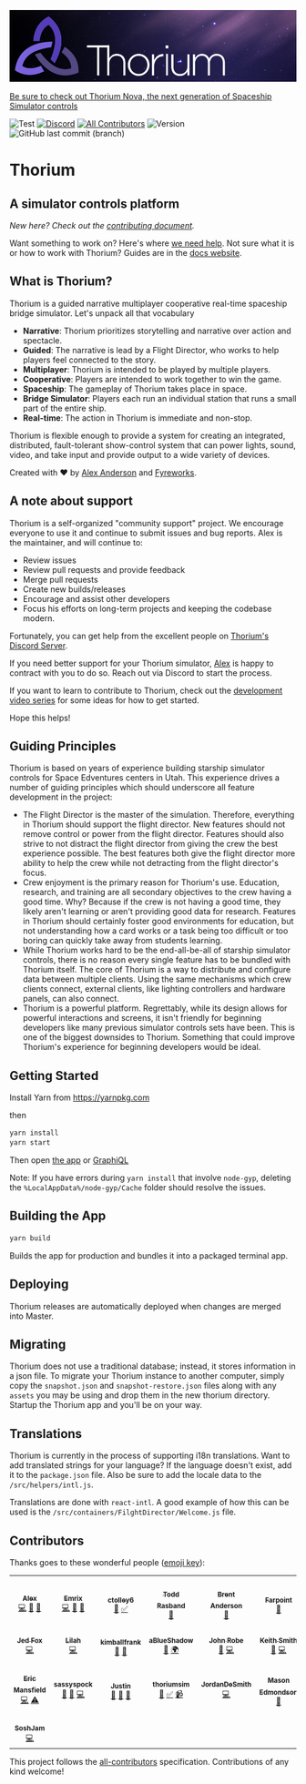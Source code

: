 ![Thorium](github-banner.png)

[Be sure to check out Thorium Nova, the next generation of Spaceship Simulator controls](https://nova.thoriumsim.com)

![Test](https://github.com/Thorium-Sim/thorium/workflows/Test/badge.svg?branch=main)
[![Discord](https://img.shields.io/discord/390968011605147648.svg)](https://discord.gg/UvxTQZz)
[![All Contributors](https://img.shields.io/badge/all_contributors-20-orange.svg?style=flat-square)](#contributors)
![Version](https://img.shields.io/github/package-json/v/thorium-sim/thorium)
![GitHub last commit (branch)](https://img.shields.io/github/last-commit/thorium-sim/thorium/develop)

# Thorium

## A simulator controls platform

_New here? Check out the [contributing document](CONTRIBUTING.md)._

Want something to work on? Here's where
[we need help](https://github.com/Thorium-Sim/thorium/labels/help%20wanted). Not
sure what it is or how to work with Thorium? Guides are in the
[docs website](https://classic.thoriumsim.com/docs/overview.html).

## What is Thorium?

Thorium is a guided narrative multiplayer cooperative real-time spaceship bridge
simulator. Let's unpack all that vocabulary

- **Narrative**: Thorium prioritizes storytelling and narrative over action and
  spectacle.
- **Guided**: The narrative is lead by a Flight Director, who works to help
  players feel connected to the story.
- **Multiplayer**: Thorium is intended to be played by multiple players.
- **Cooperative**: Players are intended to work together to win the game.
- **Spaceship**: The gameplay of Thorium takes place in space.
- **Bridge Simulator**: Players each run an individual station that runs a small
  part of the entire ship.
- **Real-time**: The action in Thorium is immediate and non-stop.

Thorium is flexible enough to provide a system for creating an integrated,
distributed, fault-tolerant show-control system that can power lights, sound,
video, and take input and provide output to a wide variety of devices.

Created with ❤ by [Alex Anderson]() and [Fyreworks](https://fyreworks.us).

## A note about support

Thorium is a self-organized "community support" project. We encourage everyone
to use it and continue to submit issues and bug reports. Alex is the maintainer,
and will continue to:

- Review issues
- Review pull requests and provide feedback
- Merge pull requests
- Create new builds/releases
- Encourage and assist other developers
- Focus his efforts on long-term projects and keeping the codebase modern.

Fortunately, you can get help from the excellent people on
[Thorium's Discord Server](https://discord.gg/UvxTQZz).

If you need better support for your Thorium simulator,
[Alex](https://github.com/alexanderson1993) is happy to contract with you to do
so. Reach out via Discord to start the process.

If you want to learn to contribute to Thorium, check out the
[development video series](https://www.youtube.com/watch?v=iEU6NcOKhyE&list=PLvw0SNT6wHt9au1-6yCOh7QHj-p5ir0l6)
for some ideas for how to get started.

Hope this helps!

## Guiding Principles

Thorium is based on years of experience building starship simulator controls for
Space Edventures centers in Utah. This experience drives a number of guiding
principles which should underscore all feature development in the project:

- The Flight Director is the master of the simulation. Therefore, everything in
  Thorium should support the flight director. New features should not remove
  control or power from the flight director. Features should also strive to not
  distract the flight director from giving the crew the best experience
  possible. The best features both give the flight director more ability to help
  the crew while not detracting from the flight director's focus.
- Crew enjoyment is the primary reason for Thorium's use. Education, research,
  and training are all secondary objectives to the crew having a good time. Why?
  Because if the crew is not having a good time, they likely aren't learning or
  aren't providing good data for research. Features in Thorium should certainly
  foster good environments for education, but not understanding how a card works
  or a task being too difficult or too boring can quickly take away from
  students learning.
- While Thorium works hard to be the end-all-be-all of starship simulator
  controls, there is no reason every single feature has to be bundled with
  Thorium itself. The core of Thorium is a way to distribute and configure data
  between multiple clients. Using the same mechanisms which crew clients
  connect, external clients, like lighting controllers and hardware panels, can
  also connect.
- Thorium is a powerful platform. Regrettably, while its design allows for
  powerful interactions and screens, it isn't friendly for beginning developers
  like many previous simulator controls sets have been. This is one of the
  biggest downsides to Thorium. Something that could improve Thorium's
  experience for beginning developers would be ideal.

## Getting Started

Install Yarn from https://yarnpkg.com

then

```sh
yarn install
yarn start
```

Then open [the app](http://localhost:3000) or
[GraphiQL](http://localhost:3001/graphiql)

Note: If you have errors during `yarn install` that involve `node-gyp`, deleting
the `%LocalAppData%/node-gyp/Cache` folder should resolve the issues.

## Building the App

```sh
yarn build
```

Builds the app for production and bundles it into a packaged terminal app.

## Deploying

Thorium releases are automatically deployed when changes are merged into Master.

## Migrating

Thorium does not use a traditional database; instead, it stores information in a
json file. To migrate your Thorium instance to another computer, simply copy the
`snapshot.json` and `snapshot-restore.json` files along with any `assets` you
may be using and drop them in the new thorium directory. Startup the Thorium app
and you'll be on your way.

## Translations

Thorium is currently in the process of supporting i18n translations. Want to add
translated strings for your language? If the language doesn't exist, add it to
the `package.json` file. Also be sure to add the locale data to the
`/src/helpers/intl.js`.

Translations are done with `react-intl`. A good example of how this can be used
is the `/src/containers/FilghtDirector/Welcome.js` file.

## Contributors

Thanks goes to these wonderful people
([emoji key](https://github.com/kentcdodds/all-contributors#emoji-key)):

<!-- ALL-CONTRIBUTORS-LIST:START - Do not remove or modify this section -->
<!-- prettier-ignore-start -->
<!-- markdownlint-disable -->
<table>
  <tr>
    <td align="center"><a href="http://ralexanderson.com"><img src="https://avatars1.githubusercontent.com/u/6558157?v=4?s=100" width="100px;" alt=""/><br /><sub><b>Alex</b></sub></a><br /><a href="https://github.com/thorium-sim/Thorium/commits?author=alexanderson1993" title="Code">💻</a> <a href="https://github.com/thorium-sim/Thorium/commits?author=alexanderson1993" title="Documentation">📖</a> <a href="#design-alexanderson1993" title="Design">🎨</a></td>
    <td align="center"><a href="https://github.com/Emrix"><img src="https://avatars0.githubusercontent.com/u/1387836?v=4?s=100" width="100px;" alt=""/><br /><sub><b>Emrix</b></sub></a><br /><a href="https://github.com/thorium-sim/Thorium/commits?author=Emrix" title="Code">💻</a> <a href="https://github.com/thorium-sim/Thorium/pulls?q=is%3Apr+reviewed-by%3AEmrix" title="Reviewed Pull Requests">👀</a> <a href="#ideas-Emrix" title="Ideas, Planning, & Feedback">🤔</a></td>
    <td align="center"><a href="https://github.com/ctolley6"><img src="https://avatars3.githubusercontent.com/u/30132958?v=4?s=100" width="100px;" alt=""/><br /><sub><b>ctolley6</b></sub></a><br /><a href="#ideas-ctolley6" title="Ideas, Planning, & Feedback">🤔</a> <a href="#tutorial-ctolley6" title="Tutorials">✅</a></td>
    <td align="center"><a href="https://github.com/Rasbandit"><img src="https://avatars0.githubusercontent.com/u/22157796?v=4?s=100" width="100px;" alt=""/><br /><sub><b>Todd Rasband</b></sub></a><br /><a href="#design-Rasbandit" title="Design">🎨</a></td>
    <td align="center"><a href="http://www.brentjanderson.com"><img src="https://avatars0.githubusercontent.com/u/45031?v=4?s=100" width="100px;" alt=""/><br /><sub><b>Brent Anderson</b></sub></a><br /><a href="#ideas-brentjanderson" title="Ideas, Planning, & Feedback">🤔</a></td>
    <td align="center"><a href="http://www.farpointStation.org"><img src="https://avatars1.githubusercontent.com/u/4927395?v=4?s=100" width="100px;" alt=""/><br /><sub><b>Farpoint</b></sub></a><br /><a href="https://github.com/thorium-sim/Thorium/issues?q=author%3Afarpoint" title="Bug reports">🐛</a></td>
    <td align="center"><a href="https://github.com/isaacOstler"><img src="https://avatars1.githubusercontent.com/u/30113240?v=4?s=100" width="100px;" alt=""/><br /><sub><b>Isaac Ostler</b></sub></a><br /><a href="https://github.com/thorium-sim/Thorium/issues?q=author%3AisaacOstler" title="Bug reports">🐛</a></td>
  </tr>
  <tr>
    <td align="center"><a href="https://j-f1.github.io"><img src="https://avatars2.githubusercontent.com/u/25517624?v=4?s=100" width="100px;" alt=""/><br /><sub><b>Jed Fox</b></sub></a><br /><a href="https://github.com/thorium-sim/Thorium/commits?author=j-f1" title="Code">💻</a></td>
    <td align="center"><a href="https://github.com/G33kX"><img src="https://avatars2.githubusercontent.com/u/2187124?v=4?s=100" width="100px;" alt=""/><br /><sub><b>Lilah</b></sub></a><br /><a href="https://github.com/thorium-sim/Thorium/commits?author=G33kX" title="Code">💻</a></td>
    <td align="center"><a href="https://github.com/kimballfrank"><img src="https://avatars3.githubusercontent.com/u/1413863?v=4?s=100" width="100px;" alt=""/><br /><sub><b>kimballfrank</b></sub></a><br /><a href="#design-kimballfrank" title="Design">🎨</a> <a href="#ideas-kimballfrank" title="Ideas, Planning, & Feedback">🤔</a></td>
    <td align="center"><a href="https://github.com/aBlueShadow"><img src="https://avatars0.githubusercontent.com/u/25465934?v=4?s=100" width="100px;" alt=""/><br /><sub><b>aBlueShadow</b></sub></a><br /><a href="#ideas-aBlueShadow" title="Ideas, Planning, & Feedback">🤔</a> <a href="#translation-aBlueShadow" title="Translation">🌍</a></td>
    <td align="center"><a href="http://jrobe.me"><img src="https://avatars1.githubusercontent.com/u/1224343?v=4?s=100" width="100px;" alt=""/><br /><sub><b>John Robe</b></sub></a><br /><a href="https://github.com/thorium-sim/Thorium/issues?q=author%3Ajrobe" title="Bug reports">🐛</a> <a href="https://github.com/thorium-sim/Thorium/commits?author=jrobe" title="Code">💻</a></td>
    <td align="center"><a href="https://github.com/ksmithut"><img src="https://avatars0.githubusercontent.com/u/1906967?v=4?s=100" width="100px;" alt=""/><br /><sub><b>Keith Smith</b></sub></a><br /><a href="https://github.com/thorium-sim/Thorium/issues?q=author%3Aksmithut" title="Bug reports">🐛</a> <a href="https://github.com/thorium-sim/Thorium/commits?author=ksmithut" title="Code">💻</a></td>
    <td align="center"><a href="https://github.com/MaesonBusk"><img src="https://avatars3.githubusercontent.com/u/40648791?v=4?s=100" width="100px;" alt=""/><br /><sub><b>MaesonBusk</b></sub></a><br /><a href="https://github.com/thorium-sim/Thorium/commits?author=MaesonBusk" title="Documentation">📖</a></td>
  </tr>
  <tr>
    <td align="center"><a href="https://github.com/ericman314"><img src="https://avatars0.githubusercontent.com/u/6345617?v=4?s=100" width="100px;" alt=""/><br /><sub><b>Eric Mansfield</b></sub></a><br /><a href="https://github.com/thorium-sim/Thorium/commits?author=ericman314" title="Code">💻</a> <a href="https://github.com/thorium-sim/Thorium/commits?author=ericman314" title="Tests">⚠️</a></td>
    <td align="center"><a href="https://github.com/sassyspock"><img src="https://avatars2.githubusercontent.com/u/43680869?v=4?s=100" width="100px;" alt=""/><br /><sub><b>sassyspock</b></sub></a><br /><a href="https://github.com/thorium-sim/Thorium/commits?author=sassyspock" title="Documentation">📖</a> <a href="https://github.com/thorium-sim/Thorium/issues?q=author%3Asassyspock" title="Bug reports">🐛</a> <a href="https://github.com/thorium-sim/Thorium/commits?author=sassyspock" title="Code">💻</a></td>
    <td align="center"><a href="http://justinpaulhammond.com"><img src="https://avatars0.githubusercontent.com/u/39606064?v=4?s=100" width="100px;" alt=""/><br /><sub><b>Justin</b></sub></a><br /><a href="https://github.com/thorium-sim/Thorium/commits?author=Justintime50" title="Documentation">📖</a> <a href="https://github.com/thorium-sim/Thorium/issues?q=author%3AJustintime50" title="Bug reports">🐛</a> <a href="#blog-Justintime50" title="Blogposts">📝</a></td>
    <td align="center"><a href="https://github.com/thoriumsim"><img src="https://avatars0.githubusercontent.com/u/48568289?v=4?s=100" width="100px;" alt=""/><br /><sub><b>thoriumsim</b></sub></a><br /><a href="https://github.com/thorium-sim/Thorium/commits?author=thoriumsim" title="Documentation">📖</a> <a href="#tutorial-thoriumsim" title="Tutorials">✅</a> <a href="#video-thoriumsim" title="Videos">📹</a></td>
    <td align="center"><a href="https://github.com/JordanDeSmith"><img src="https://avatars2.githubusercontent.com/u/48338615?v=4?s=100" width="100px;" alt=""/><br /><sub><b>JordanDeSmith</b></sub></a><br /><a href="https://github.com/thorium-sim/Thorium/commits?author=JordanDeSmith" title="Code">💻</a></td>
    <td align="center"><a href="https://github.com/Unit1229"><img src="https://avatars3.githubusercontent.com/u/35549562?v=4?s=100" width="100px;" alt=""/><br /><sub><b>Mason Edmondson</b></sub></a><br /><a href="https://github.com/thorium-sim/Thorium/issues?q=author%3AUnit1229" title="Bug reports">🐛</a></td>
    <td align="center"><a href="https://github.com/isaaccubeman"><img src="https://avatars2.githubusercontent.com/u/65324647?v=4?s=100" width="100px;" alt=""/><br /><sub><b>Isaac Evans</b></sub></a><br /><a href="https://github.com/thorium-sim/Thorium/issues?q=author%3Aisaaccubeman" title="Bug reports">🐛</a> <a href="https://github.com/thorium-sim/Thorium/commits?author=isaaccubeman" title="Tests">⚠️</a></td>
  </tr>
  <tr>
    <td align="center"><a href="https://github.com/SoshJam"><img src="https://avatars.githubusercontent.com/u/21060092?v=4?s=100" width="100px;" alt=""/><br /><sub><b>SoshJam</b></sub></a><br /><a href="https://github.com/thorium-sim/Thorium/commits?author=SoshJam" title="Code">💻</a></td>
  </tr>
</table>

<!-- markdownlint-restore -->
<!-- prettier-ignore-end -->

<!-- ALL-CONTRIBUTORS-LIST:END -->

This project follows the
[all-contributors](https://github.com/kentcdodds/all-contributors)
specification. Contributions of any kind welcome!

